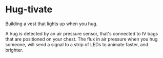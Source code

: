 # Hug-tivate
Building a vest that lights up when you hug.

A hug is detected by an air pressure sensor, that's connected to IV bags that are positioned on your chest.
The flux in air pressure when you hug someone, will send a signal to a strip of LEDs to animate faster, and brighter.
